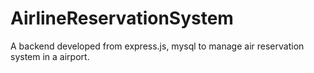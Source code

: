# AirlineReservationSystem
A backend developed from express.js, mysql to manage air reservation system in a airport.
